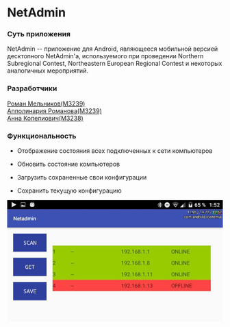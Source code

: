 # **NetAdmin**

### **Суть приложения**

NetAdmin -- приложение для Android, являющееся мобильной версией десктопного NetAdmin'а, используемого при проведении Northern Subregional Contest, Northeastern European Regional Contest и некоторых аналогичных мероприятий.

### **Разработчики**

[Роман Мельников(M3239)](https://github.com/rvem)</br>
[Апполинария Романова(M3239)](https://github.com/Zlok)</br>
[Анна Копелиович(M3238)](https://github.com/annnufan)</br>

### **Функциональность**

* Отображение состояния всех подключенных к сети компьютеров

* Обновить состояние компьютеров

* Загрузить сохраненные свои конфигурации

* Сохранить текущую конфигурацию

![Скриншот экрана](https://github.com/Zlok/netadmin-android/raw/master/Screenshots/screenshot_web_work.jpg)

